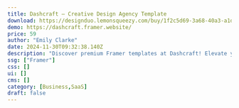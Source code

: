 ```yaml
---
title: Dashcraft — Creative Design Agency Template
download: https://designduo.lemonsqueezy.com/buy/1f2c5d69-3a68-40a3-a1d9-a7907a53f6ca
demo: https://dashcraft.framer.website/
price: 59
author: "Emily Clarke"
date: 2024-11-30T09:32:38.140Z
description: "Discover premium Framer templates at Dashcraft! Elevate your design game with our curated collection. Unlock creativity, streamline workflow, and make your projects shine."
ssg: ["Framer"]
css: []
ui: []
cms: []
category: [Business,SaaS]
draft: false
---
```

